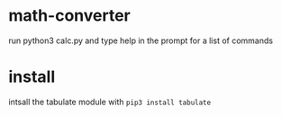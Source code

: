 # math-converter
run python3 calc.py and type help in the prompt for a list of commands

# install
intsall the tabulate module with `pip3 install tabulate`

